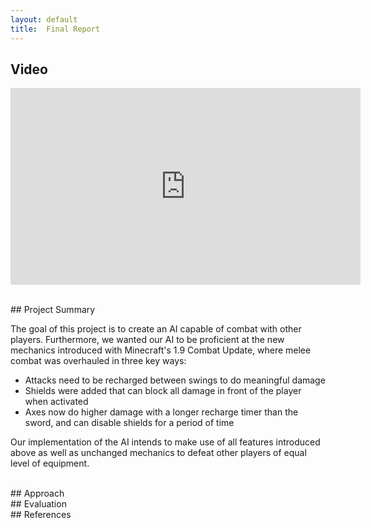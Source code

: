 ```yaml
---
layout: default
title:  Final Report
---
```


## Video

<p align="center">
<iframe width="560" height="315" src="https://www.youtube.com/embed/d3RGnFj9Nww" frameborder="0" allowfullscreen></iframe>
</p>

<br/>
## Project Summary

The goal of this project is to create an AI capable of combat with other players. 
Furthermore, we wanted our AI to be proficient at the new mechanics introduced with
Minecraft's 1.9 Combat Update, where melee combat was overhauled in three key ways:

- Attacks need to be recharged between swings to do meaningful damage
- Shields were added that can block all damage in front of the player when activated
- Axes now do higher damage with a longer recharge timer than the sword,
and can disable shields for a period of time

Our implementation of the AI intends to make use of all features introduced above as well
as unchanged mechanics to defeat other players of equal level of equipment.

<br/>
## Approach


<br/>
## Evaluation

<br/>
## References

